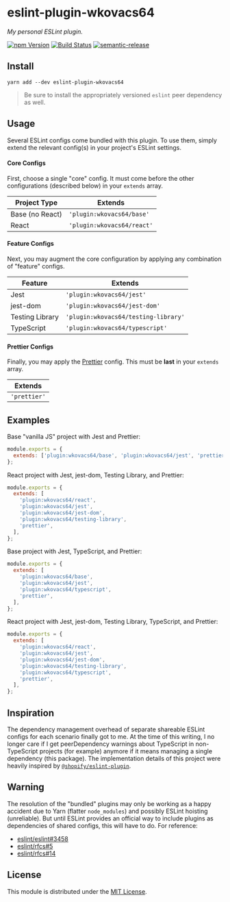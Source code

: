 # eslint-plugin-wkovacs64

_My personal ESLint plugin._

[![npm Version][npm-image]][npm-url] [![Build Status][ci-image]][ci-url]
[![semantic-release][semantic-release-image]][semantic-release-url]

## Install

```
yarn add --dev eslint-plugin-wkovacs64
```

> Be sure to install the appropriately versioned `eslint` peer dependency as
> well.

## Usage

Several ESLint configs come bundled with this plugin. To use them, simply extend
the relevant config(s) in your project's ESLint settings.

#### Core Configs

First, choose a single "core" config. It must come before the other
configurations (described below) in your `extends` array.

| Project Type    | Extends                    |
| --------------- | -------------------------- |
| Base (no React) | `'plugin:wkovacs64/base'`  |
| React           | `'plugin:wkovacs64/react'` |

#### Feature Configs

Next, you may augment the core configuration by applying any combination of
"feature" configs.

| Feature         | Extends                              |
| --------------- | ------------------------------------ |
| Jest            | `'plugin:wkovacs64/jest'`            |
| jest-dom        | `'plugin:wkovacs64/jest-dom'`        |
| Testing Library | `'plugin:wkovacs64/testing-library'` |
| TypeScript      | `'plugin:wkovacs64/typescript'`      |

#### Prettier Configs

Finally, you may apply the [Prettier][eslint-config-prettier] config. This must
be **last** in your `extends` array.

| Extends      |
| ------------ |
| `'prettier'` |

## Examples

Base "vanilla JS" project with Jest and Prettier:

```js
module.exports = {
  extends: ['plugin:wkovacs64/base', 'plugin:wkovacs64/jest', 'prettier'],
};
```

React project with Jest, jest-dom, Testing Library, and Prettier:

```js
module.exports = {
  extends: [
    'plugin:wkovacs64/react',
    'plugin:wkovacs64/jest',
    'plugin:wkovacs64/jest-dom',
    'plugin:wkovacs64/testing-library',
    'prettier',
  ],
};
```

Base project with Jest, TypeScript, and Prettier:

```js
module.exports = {
  extends: [
    'plugin:wkovacs64/base',
    'plugin:wkovacs64/jest',
    'plugin:wkovacs64/typescript',
    'prettier',
  ],
};
```

React project with Jest, jest-dom, Testing Library, TypeScript, and Prettier:

```js
module.exports = {
  extends: [
    'plugin:wkovacs64/react',
    'plugin:wkovacs64/jest',
    'plugin:wkovacs64/jest-dom',
    'plugin:wkovacs64/testing-library',
    'plugin:wkovacs64/typescript',
    'prettier',
  ],
};
```

## Inspiration

The dependency management overhead of separate shareable ESLint configs for each
scenario finally got to me. At the time of this writing, I no longer care if I
get peerDependency warnings about TypeScript in non-TypeScript projects (for
example) anymore if it means managing a single dependency (this package). The
implementation details of this project were heavily inspired by
[`@shopify/eslint-plugin`][@shopify/eslint-plugin].

## Warning

The resolution of the "bundled" plugins may only be working as a happy accident
due to Yarn (flatter `node_modules`) and possibly ESLint hoisting (unreliable).
But until ESLint provides an official way to include plugins as dependencies of
shared configs, this will have to do. For reference:

- [eslint/eslint#3458](https://github.com/eslint/eslint/issues/3458)
- [eslint/rfcs#5](https://github.com/eslint/rfcs/pull/5)
- [eslint/rfcs#14](https://github.com/eslint/rfcs/pull/14)

## License

This module is distributed under the [MIT License][license].

[npm-image]:
  https://img.shields.io/npm/v/eslint-plugin-wkovacs64.svg?style=flat-square
[npm-url]: https://www.npmjs.com/package/eslint-plugin-wkovacs64
[ci-image]:
  https://img.shields.io/circleci/project/github/wKovacs64/eslint-plugin-wkovacs64/master.svg?style=flat-square
[ci-url]: https://circleci.com/gh/wKovacs64/eslint-plugin-wkovacs64
[semantic-release-image]:
  https://img.shields.io/badge/%20%20%F0%9F%93%A6%F0%9F%9A%80-semantic--release-e10079.svg?style=flat-square
[semantic-release-url]: https://github.com/semantic-release/semantic-release
[eslint-config-prettier]:
  https://github.com/prettier/eslint-config-prettier#readme
[license]:
  https://github.com/wKovacs64/eslint-plugin-wkovacs64/tree/master/LICENSE.txt
[@shopify/eslint-plugin]:
  https://github.com/Shopify/web-foundation/tree/main/packages/eslint-plugin#readme
